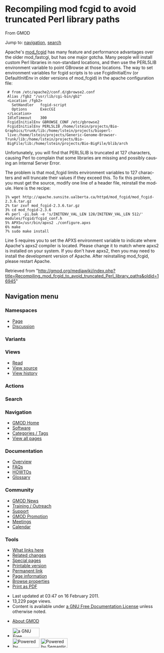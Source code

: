 <div id="mw-page-base" class="noprint">

</div>

<div id="mw-head-base" class="noprint">

</div>

<div id="content" class="mw-body" role="main">

<span id="top"></span>

<div id="mw-js-message" style="display:none;">

</div>



# <span dir="auto">Recompiling mod fcgid to avoid truncated Perl library paths</span>

<div id="bodyContent">

<div id="siteSub">

From GMOD

</div>

<div id="contentSub">

</div>

<div id="jump-to-nav" class="mw-jump">

Jump to: [navigation](#mw-navigation), [search](#p-search)

</div>

<div id="mw-content-text" class="mw-content-ltr" lang="en" dir="ltr">

Apache's
<a href="http://httpd.apache.org/mod_fcgid/" class="external text"
rel="nofollow">mod_fcgid</a> has many feature and performance advantages
over the older mod_fastcgi, but has one major gotcha. Many people will
install custom Perl libraries in non-standard locations, and then use
the PERL5LIB environment variable to point GBrowse at those locations.
The way to set environment variables for fcgid scripts is to use
FcgidInitialEnv (or DefaultInitEnv in older versions of mod_fcgid) in
the apache configuration file:

     # from /etc/apache2/conf.d/gbrowse2.conf
     Alias /fgb2 "/usr/lib/cgi-bin/gb2"
     <Location /fgb2>
       SetHandler   fcgid-script
       Options      ExecCGI
     </Location>
     IdleTimeout    300
     FcgidInitialEnv GBROWSE_CONF /etc/gbrowse2
     FcgidInitialEnv PERL5LIB /home/lstein/projects/Bio-Graphics/trunk/lib:/home/lstein/projects/bioperl-
     live:/home/lstein/projects/Generic-Genome-Browser-Trunk/lib:/home/lstein/projects/Bio-
     BigFile/lib:/home/lstein/projects/Bio-BigFile/blib/arch

Unfortunately, you will find that PERL5LIB is truncated at 127
characters, causing Perl to complain that some libraries are missing and
possibly causing an Internal Server Error.

The problem is that mod_fcgid limits environment variables to 127
characters and will truncate their values if they exceed this. To fix
this problem, you must get the source, modify one line of a header file,
reinstall the module. Here is the recipe:

    1% wget http://apache.sunsite.ualberta.ca/httpd/mod_fcgid/mod_fcgid-2.3.6.tar.gz
    2% tar zxvf mod_fcgid-2.3.6.tar.gz
    3% cd mod_fcgid-2.3.6
    4% perl -pi.bak -e 's/INITENV_VAL_LEN 128/INITENV_VAL_LEN 512/' modules/fcgid/fcgid_conf.h
    5% APXS=/usr/bin/apxs2 ./configure.apxs
    6% make
    7% sudo make install

Line 5 requires you to set the APXS environment variable to indicate
where Apache's apxs2 compiler is located. Please change it to match
where apxs2 is installed on your system. If you don't have apxs2, then
you may need to install the development version of Apache. After
reinstalling mod_fcgid, please restart Apache.

</div>

<div class="printfooter">

Retrieved from
"<http://gmod.org/mediawiki/index.php?title=Recompiling_mod_fcgid_to_avoid_truncated_Perl_library_paths&oldid=16945>"

</div>

<div id="catlinks" class="catlinks catlinks-allhidden">

</div>

<div class="visualClear">

</div>

</div>

</div>

<div id="mw-navigation">

## Navigation menu

<div id="mw-head">



<div id="left-navigation">

<div id="p-namespaces" class="vectorTabs" role="navigation"
aria-labelledby="p-namespaces-label">

### Namespaces

- <span id="ca-nstab-main"><a href="Recompiling_mod_fcgid_to_avoid_truncated_Perl_library_paths"
  accesskey="c" title="View the content page [c]">Page</a></span>
- <span id="ca-talk"><a
  href="http://gmod.org/mediawiki/index.php?title=Talk:Recompiling_mod_fcgid_to_avoid_truncated_Perl_library_paths&amp;action=edit&amp;redlink=1"
  accesskey="t"
  title="Discussion about the content page [t]">Discussion</a></span>

</div>

<div id="p-variants" class="vectorMenu emptyPortlet" role="navigation"
aria-labelledby="p-variants-label">

### 

### Variants[](#)

<div class="menu">

</div>

</div>

</div>

<div id="right-navigation">

<div id="p-views" class="vectorTabs" role="navigation"
aria-labelledby="p-views-label">

### Views

- <span id="ca-view">[Read](Recompiling_mod_fcgid_to_avoid_truncated_Perl_library_paths)</span>
- <span id="ca-viewsource"><a
  href="http://gmod.org/mediawiki/index.php?title=Recompiling_mod_fcgid_to_avoid_truncated_Perl_library_paths&amp;action=edit"
  accesskey="e" title="This page is protected.
  You can view its source [e]">View source</a></span>
- <span id="ca-history"><a
  href="http://gmod.org/mediawiki/index.php?title=Recompiling_mod_fcgid_to_avoid_truncated_Perl_library_paths&amp;action=history"
  accesskey="h" title="Past revisions of this page [h]">View history</a></span>

</div>

<div id="p-cactions" class="vectorMenu emptyPortlet" role="navigation"
aria-labelledby="p-cactions-label">

### Actions[](#)

<div class="menu">

</div>

</div>

<div id="p-search" role="search">

### Search

<div id="simpleSearch">

</div>

</div>

</div>

</div>

<div id="mw-panel">

<div id="p-logo" role="banner">

<a href="Main_Page"
style="background-image: url(../images/GMOD-cogs.png);"
title="Visit the main page"></a>

</div>

<div id="p-Navigation" class="portal" role="navigation"
aria-labelledby="p-Navigation-label">

### Navigation

<div class="body">

- <span id="n-GMOD-Home">[GMOD Home](Main_Page)</span>
- <span id="n-Software">[Software](GMOD_Components)</span>
- <span id="n-Categories-.2F-Tags">[Categories /
  Tags](Categories)</span>
- <span id="n-View-all-pages">[View all pages](Special:AllPages)</span>

</div>

</div>

<div id="p-Documentation" class="portal" role="navigation"
aria-labelledby="p-Documentation-label">

### Documentation

<div class="body">

- <span id="n-Overview">[Overview](Overview)</span>
- <span id="n-FAQs">[FAQs](Category:FAQ)</span>
- <span id="n-HOWTOs">[HOWTOs](Category:HOWTO)</span>
- <span id="n-Glossary">[Glossary](Glossary)</span>

</div>

</div>

<div id="p-Community" class="portal" role="navigation"
aria-labelledby="p-Community-label">

### Community

<div class="body">

- <span id="n-GMOD-News">[GMOD News](GMOD_News)</span>
- <span id="n-Training-.2F-Outreach">[Training /
  Outreach](Training_and_Outreach)</span>
- <span id="n-Support">[Support](Support)</span>
- <span id="n-GMOD-Promotion">[GMOD Promotion](GMOD_Promotion)</span>
- <span id="n-Meetings">[Meetings](Meetings)</span>
- <span id="n-Calendar">[Calendar](Calendar)</span>

</div>

</div>

<div id="p-tb" class="portal" role="navigation"
aria-labelledby="p-tb-label">

### Tools

<div class="body">

- <span id="t-whatlinkshere"><a
  href="Special:WhatLinksHere/Recompiling_mod_fcgid_to_avoid_truncated_Perl_library_paths"
  accesskey="j" title="A list of all wiki pages that link here [j]">What
  links here</a></span>
- <span id="t-recentchangeslinked"><a
  href="Special:RecentChangesLinked/Recompiling_mod_fcgid_to_avoid_truncated_Perl_library_paths"
  accesskey="k"
  title="Recent changes in pages linked from this page [k]">Related
  changes</a></span>
- <span id="t-specialpages"><a href="Special:SpecialPages" accesskey="q"
  title="A list of all special pages [q]">Special pages</a></span>
- <span id="t-print"><a
  href="http://gmod.org/mediawiki/index.php?title=Recompiling_mod_fcgid_to_avoid_truncated_Perl_library_paths&amp;printable=yes"
  rel="alternate" accesskey="p"
  title="Printable version of this page [p]">Printable version</a></span>
- <span id="t-permalink">[Permanent
  link](http://gmod.org/mediawiki/index.php?title=Recompiling_mod_fcgid_to_avoid_truncated_Perl_library_paths&oldid=16945 "Permanent link to this revision of the page")</span>
- <span id="t-info">[Page
  information](http://gmod.org/mediawiki/index.php?title=Recompiling_mod_fcgid_to_avoid_truncated_Perl_library_paths&action=info)</span>
- <span id="t-smwbrowselink"><a
  href="Special:Browse/Recompiling_mod_fcgid_to_avoid_truncated_Perl_library_paths"
  rel="smw-browse">Browse properties</a></span>
- <span id="t-pdf">[Print as
  PDF](http://gmod.org/mediawiki/index.php?title=Special:PdfPrint&page=Recompiling_mod_fcgid_to_avoid_truncated_Perl_library_paths)</span>

</div>

</div>

</div>

</div>

<div id="footer" role="contentinfo">

- <span id="footer-info-lastmod">Last updated at 03:47 on 16 February
  2011.</span>
- <span id="footer-info-viewcount">13,229 page views.</span>
- <span id="footer-info-copyright">Content is available under
  <a href="http://www.gnu.org/licenses/fdl-1.3.html" class="external"
  rel="nofollow">a GNU Free Documentation License</a> unless otherwise
  noted.</span>

<!-- -->

- <span id="footer-places-about">[About
  GMOD](GMOD:About "GMOD:About")</span>

<!-- -->

- <span id="footer-copyrightico">[<img src="http://www.gnu.org/graphics/gfdl-logo-small.png" width="88"
  height="31" alt="a GNU Free Documentation License" />](http://www.gnu.org/licenses/fdl-1.3.html)</span>
- <span id="footer-poweredbyico">[<img
  src="../mediawiki/skins/common/images/poweredby_mediawiki_88x31.png"
  width="88" height="31" alt="Powered by MediaWiki" />](http://www.mediawiki.org/)
  [<img
  src="../mediawiki/extensions/SemanticMediaWiki/resources/images/smw_button.png"
  width="88" height="31" alt="Powered by Semantic MediaWiki" />](https://www.semantic-mediawiki.org/wiki/Semantic_MediaWiki)</span>

<div style="clear:both">

</div>

</div>
